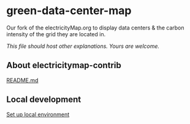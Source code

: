 # green-data-center-map

Our fork of the electricityMap.org to display data centers &amp; the carbon intensity of the grid they are located in.

*This file should host other explanations. Yours are welcome.*

## About electricitymap-contrib

[README.md](https://github.com/electricitymap/electricitymap-contrib#readme)

## Local development

[Set up local environment](https://github.com/tmrowco/electricitymap-contrib/wiki/Set-up-local-environment)
